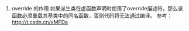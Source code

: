 1. override 的作用
    如果派生类在虚函数声明时使用了override描述符，那么该函数必须重载其基类中的同名函数，否则代码将无法通过编译。
    参考： http://t.csdn.cn/xMFDa